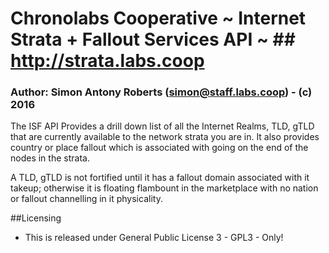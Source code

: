# Chronolabs Cooperative ~ Internet Strata + Fallout Services API ~ ## http://strata.labs.coop
### Author: Simon Antony Roberts (simon@staff.labs.coop) - (c) 2016

The ISF API Provides a drill down list of all the Internet Realms, TLD, gTLD that are currently available to the network strata you are in. It also provides country or place fallout which is associated with going on the end of the nodes in the strata.

A TLD, gTLD is not fortified until it has a fallout domain associated with it takeup; otherwise it is floating flambount in the marketplace with no nation or fallout channelling in it physicality.

##Licensing

 * This is released under General Public License 3 - GPL3 - Only!
